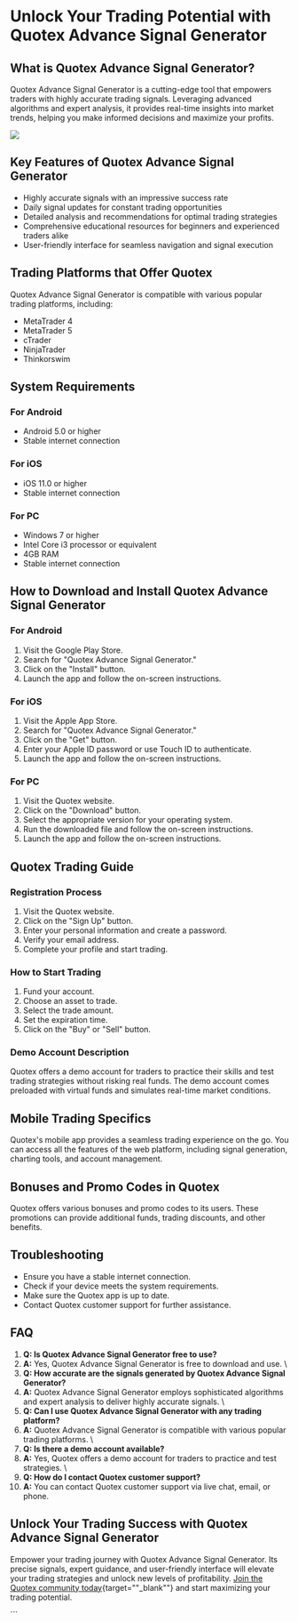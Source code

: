# Unlock Your Trading Potential with Quotex Advance Signal Generator

## What is Quotex Advance Signal Generator?

Quotex Advance Signal Generator is a cutting-edge tool that empowers
traders with highly accurate trading signals. Leveraging advanced
algorithms and expert analysis, it provides real-time insights into
market trends, helping you make informed decisions and maximize your
profits.

[![](https://static.quotex.io/files/4_en/300_250.jpg)](https://traff.sbs/brokerqxlid)

## Key Features of Quotex Advance Signal Generator

-   Highly accurate signals with an impressive success rate
-   Daily signal updates for constant trading opportunities
-   Detailed analysis and recommendations for optimal trading strategies
-   Comprehensive educational resources for beginners and experienced
    traders alike
-   User-friendly interface for seamless navigation and signal execution

## Trading Platforms that Offer Quotex

Quotex Advance Signal Generator is compatible with various popular
trading platforms, including:

-   MetaTrader 4
-   MetaTrader 5
-   cTrader
-   NinjaTrader
-   Thinkorswim

## System Requirements

### For Android

-   Android 5.0 or higher
-   Stable internet connection

### For iOS

-   iOS 11.0 or higher
-   Stable internet connection

### For PC

-   Windows 7 or higher
-   Intel Core i3 processor or equivalent
-   4GB RAM
-   Stable internet connection

## How to Download and Install Quotex Advance Signal Generator

### For Android

1.  Visit the Google Play Store.
2.  Search for "Quotex Advance Signal Generator."
3.  Click on the "Install" button.
4.  Launch the app and follow the on-screen instructions.

### For iOS

1.  Visit the Apple App Store.
2.  Search for "Quotex Advance Signal Generator."
3.  Click on the "Get" button.
4.  Enter your Apple ID password or use Touch ID to authenticate.
5.  Launch the app and follow the on-screen instructions.

### For PC

1.  Visit the Quotex website.
2.  Click on the "Download" button.
3.  Select the appropriate version for your operating system.
4.  Run the downloaded file and follow the on-screen instructions.
5.  Launch the app and follow the on-screen instructions.

## Quotex Trading Guide

### Registration Process

1.  Visit the Quotex website.
2.  Click on the "Sign Up" button.
3.  Enter your personal information and create a password.
4.  Verify your email address.
5.  Complete your profile and start trading.

### How to Start Trading

1.  Fund your account.
2.  Choose an asset to trade.
3.  Select the trade amount.
4.  Set the expiration time.
5.  Click on the "Buy" or "Sell" button.

### Demo Account Description

Quotex offers a demo account for traders to practice their skills and
test trading strategies without risking real funds. The demo account
comes preloaded with virtual funds and simulates real-time market
conditions.

## Mobile Trading Specifics

Quotex\'s mobile app provides a seamless trading experience on the go.
You can access all the features of the web platform, including signal
generation, charting tools, and account management.

## Bonuses and Promo Codes in Quotex

Quotex offers various bonuses and promo codes to its users. These
promotions can provide additional funds, trading discounts, and other
benefits.

## Troubleshooting

-   Ensure you have a stable internet connection.
-   Check if your device meets the system requirements.
-   Make sure the Quotex app is up to date.
-   Contact Quotex customer support for further assistance.

## FAQ

1.  **Q: Is Quotex Advance Signal Generator free to use?**
2.  **A:** Yes, Quotex Advance Signal Generator is free to download and
    use.
    \
3.  **Q: How accurate are the signals generated by Quotex Advance Signal
    Generator?**
4.  **A:** Quotex Advance Signal Generator employs sophisticated
    algorithms and expert analysis to deliver highly accurate signals.
    \
5.  **Q: Can I use Quotex Advance Signal Generator with any trading
    platform?**
6.  **A:** Quotex Advance Signal Generator is compatible with various
    popular trading platforms.
    \
7.  **Q: Is there a demo account available?**
8.  **A:** Yes, Quotex offers a demo account for traders to practice and
    test strategies.
    \
9.  **Q: How do I contact Quotex customer support?**
10. **A:** You can contact Quotex customer support via live chat, email,
    or phone.

## Unlock Your Trading Success with Quotex Advance Signal Generator

Empower your trading journey with Quotex Advance Signal Generator. Its
precise signals, expert guidance, and user-friendly interface will
elevate your trading strategies and unlock new levels of profitability.
[Join the Quotex community
today](\%22https://traff.sbs/brokerqxlid\%22){target=""_blank""}
and start maximizing your trading potential.

\`\`\`

